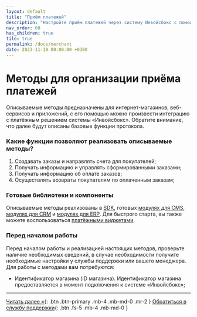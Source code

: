```yaml
---
layout: default
title: "Приём платежей"
description: "Настройте приём платежей через систему Инвойсбокс с помощью API, SDK или готовых модулей для CMS, CRM, ERP и иных систем"
nav_order: 60
has_children: true
tile: true
permalink: /docs/merchant
date: 2023-11-10 00:00:00 +0300
---
```


# Методы для организации приёма платежей

Описываемые методы предназначены для интернет-магазинов, веб-сервисов и приложений, с его помощью можно произвести
интеграцию с платёжным решением системы «Инвойсбокс». Обратите внимание, что далее будут описаны базовые
функции протокола.

### Какие функции позволяют реализовать описываемые методы?

1. Создавать заказы и направлять счета для покупателей;
2. Получать информацию и управлять сформированными заказами;
3. Получать информацию об оплате заказов;
4. Осуществлять возвраты покупателям по оплаченным заказам;

### Готовые библиотеки и компоненты

Описываемые методы реализованы в [SDK](/docs/merchant/sdk), готовых [модулях для CMS](/docs/merchant/cms),
[модулях для CRM](/docs/merchant/crm) и [модулях для ERP](/docs/merchant/erp). Для быстрого старта, вы также
можете воспользоваться [платёжными виджетами](/docs/merchant/widget).


### Перед началом работы

Перед началом работы и реализацией настоящих методов, проверьте наличие необходимых сведений, в случае
необходимости получите необходимые настройки у службы поддержки или вашего менеджера. Для работы с методами вам потребуются:

- Идентификатор магазина (ID магазина). Идентификатор магазина предоставляется в момент подключения к системе «Инвойсбокс»;

---

[Читать далее &raquo;](/docs/merchant/schema/){: .btn .btn-primary .mb-4 .mb-md-0 .mr-2 } [Обратиться в службу поддержки](https://www.invoicebox.ru/ru/contacts/feedback.html){: .btn .fs-5 .mb-4 .mb-md-0 }
